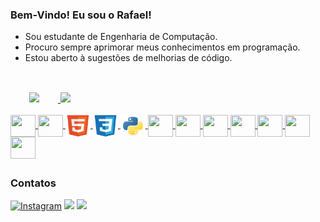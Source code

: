 ### Bem-Vindo! Eu sou o Rafael!

- Sou estudante de Engenharia de Computação.
- Procuro sempre aprimorar meus conhecimentos em programação.
- Estou aberto à sugestões de melhorias de código.
##
<br>
<div>
  <a href="https://github.com/Guiliard">
  <img height="150cm" src="https://github-readme-stats-sigma-five.vercel.app/api?username=Guiliard&show_icons=true&theme=blue-green&include_all_commits=true&count_private=true"/ hspace=30>
  <img height="150cm" src="https://github-readme-stats-sigma-five.vercel.app/api/top-langs/?username=Guiliard&layout=compact&langs_count=7&theme=blue-green"/>
</div>
  
  <div style="display: inline_block"><br>
  <a href="https://learn.microsoft.com/pt-br/cpp/c-language/?view=msvc-170" target="_blank">
    <img align="center" height="35" width="40" src="https://cdn.jsdelivr.net/gh/devicons/devicon/icons/c/c-original.svg">
  </a>
  <a href="https://learn.microsoft.com/pt-br/cpp/cpp/?view=msvc-170" target="_blank">
    <img align="center" height="35" width="40" src="https://cdn.jsdelivr.net/gh/devicons/devicon/icons/cplusplus/cplusplus-original.svg">
  </a>
  <a href="https://developer.mozilla.org/pt-BR/docs/Web/HTML" target="_blank">
    <img align="center" height="35" width="40" src="https://raw.githubusercontent.com/devicons/devicon/master/icons/html5/html5-original.svg">
  </a>
  <a href="https://developer.mozilla.org/pt-BR/docs/Web/CSS" target="_blank">
    <img align="center" height="35" width="40" src="https://raw.githubusercontent.com/devicons/devicon/master/icons/css3/css3-original.svg">
  </a>
  <a href="https://docs.python.org/pt-br/3/tutorial/index.html" target="_blank">
    <img align="center" height="35" width="40" src="https://raw.githubusercontent.com/devicons/devicon/master/icons/python/python-original.svg">
  </a>
  <a href="https://www.typescriptlang.org/docs/" target="_blank">
    <img align="center" height="35" width="40" src="https://cdn.jsdelivr.net/gh/devicons/devicon/icons/typescript/typescript-original.svg">
  </a>
  <a href="https://prev.rust-lang.org/pt-BR/documentation.html" target="_blank">
    <img align="center" height="35" width="40" src="https://skillicons.dev/icons?i=rust">
  </a>
  <a href="https://nodejs.org/docs/latest/api/" target="_blank">
    <img align="center" height="35" width="40" src="https://skillicons.dev/icons?i=nodejs">
  </a>
  <a href="https://docs.docker.com/reference/" target="_blank">
    <img align="center" height="35" width="40" src="https://cdn.jsdelivr.net/gh/devicons/devicon/icons/docker/docker-plain-wordmark.svg">
  </a>
  <a href="https://git-scm.com/doc" target="_blank">  
    <img align="center" height="35" width="40" src="https://skillicons.dev/icons?i=git">   
  </a>
  <a href="https://www.kernel.org/doc/html/latest/" target="_blank">
    <img align="center" height="35" width="40" src="https://skillicons.dev/icons?i=linux">
  </a>
  <a href="https://code.visualstudio.com/Docs" target="_blank">  
    <img align="center" height="35" width="40" src="https://cdn.jsdelivr.net/gh/devicons/devicon/icons/vscode/vscode-original.svg">  
  </a>  
  </div>   
  
  ##
  ### Contatos
[![Instagram](https://img.shields.io/badge/Instagram-E4405F?style=for-the-badge&logo=instagram&logoColor=white)](https://www.instagram.com/rafael_moreira.c)
<a href = "mailto:camposrafa806@gmail.com"><img src="https://img.shields.io/badge/-Gmail-%23333?style=for-the-badge&logo=gmail&logoColor=white" target="_blank"></a>
<a href="https://www.linkedin.com/in/rafael-moreirac/" target="_blank"><img src="https://img.shields.io/badge/-LinkedIn-%230077B5?style=for-the-badge&logo=linkedin&logoColor=white" target="_blank"></a> 
